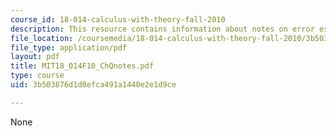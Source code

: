 ```yaml
---
course_id: 18-014-calculus-with-theory-fall-2010
description: This resource contains information about notes on error estimates.
file_location: /coursemedia/18-014-calculus-with-theory-fall-2010/3b503876d1d0efca491a1440e2e1d9ce_MIT18_014F10_ChQnotes.pdf
file_type: application/pdf
layout: pdf
title: MIT18_014F10_ChQnotes.pdf
type: course
uid: 3b503876d1d0efca491a1440e2e1d9ce

---
```

None